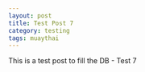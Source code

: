 ```yaml
---
layout: post
title: Test Post 7
category: testing
tags: muaythai
---
```


This is a test post to fill the DB - Test 7